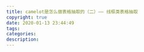 ```yaml
---
title: camelot是怎么做表格抽取的（二）—— 线框类表格抽取
copyright: true
date: 2020-01-13 23:44:49
tags:
categories:
description:
---
```

